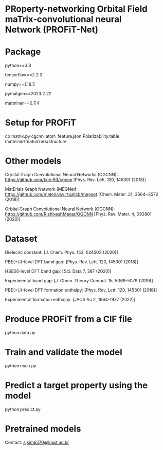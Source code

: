 # PRoperty-networking Orbital Field maTrix-convolutional neural Network (PROFiT-Net)

# Package
python==3.8 

tensorflow==2.2.0

numpy==1.18.5

pymatgen==2023.2.22

matminer==0.7.4

# Setup for PROFiT
cp matrix.py cgcnn_atom_feature.json Polarizability.table matminer/featurizers/structure

# Other models
Crystal Graph Convolutional Neural Networks (CGCNN): https://github.com/txie-93/cgcnn [Phys. Rev. Lett. 120, 145301 (2018)]

MatErials Graph Network (MEGNet): https://github.com/materialsvirtuallab/megnet [Chem. Mater. 31, 3564−3572 (2019)]

Orbital Graph Convolutional Neural Network (OGCNN): https://github.com/RishikeshMagar/OGCNN [Phys. Rev. Mater. 4, 093801 (2020)]

# Dataset
Dielecric constant: [J. Chem. Phys. 153, 024503 (2020)]

PBE(+U)-level DFT band gap: [Phys. Rev. Lett. 120, 145301 (2018)]

HSE06-level DFT band gap: [Sci. Data 7, 387 (2020)]

Experimental band gap: [J. Chem. Theory Comput. 15, 5069-5079 (2019)]

PBE(+U)-level DFT formation enthalpy: [Phys. Rev. Lett. 120, 145301 (2018)]

Experimental formation enthalpy: [JACS Au 2, 1964-1977 (2022)]

# Produce PROFiT from a CIF file
python data.py

# Train and validate the model
python main.py

# Predict a target property using the model
python predict.py

# Pretrained models
Contact: sjkim6370@kaist.ac.kr
